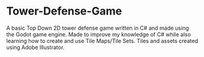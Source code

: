 # Tower-Defense-Game
A basic Top Down 2D tower defense game written in C# and made using the Godot game engine.  Made to improve my knowledge of C# while also learning how to create and use Tile Maps/Tile Sets. Tiles and assets created using Adobe Illustrator. 
